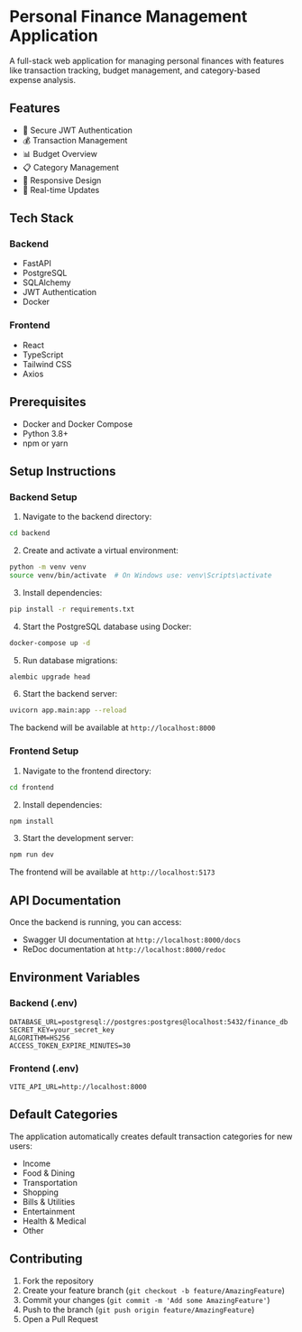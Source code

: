 # Personal Finance Management Application

A full-stack web application for managing personal finances with features like transaction tracking, budget management, and category-based expense analysis.

## Features

- 🔐 Secure JWT Authentication
- 💰 Transaction Management
- 📊 Budget Overview
- 📋 Category Management
- 📱 Responsive Design
- 🔄 Real-time Updates

## Tech Stack

### Backend
- FastAPI
- PostgreSQL
- SQLAlchemy
- JWT Authentication
- Docker

### Frontend
- React
- TypeScript
- Tailwind CSS
- Axios

## Prerequisites

- Docker and Docker Compose
- Python 3.8+
- npm or yarn

## Setup Instructions

### Backend Setup

1. Navigate to the backend directory:
```bash
cd backend
```

2. Create and activate a virtual environment:
```bash
python -m venv venv
source venv/bin/activate  # On Windows use: venv\Scripts\activate
```

3. Install dependencies:
```bash
pip install -r requirements.txt
```

4. Start the PostgreSQL database using Docker:
```bash
docker-compose up -d
```

5. Run database migrations:
```bash
alembic upgrade head
```

6. Start the backend server:
```bash
uvicorn app.main:app --reload
```

The backend will be available at `http://localhost:8000`

### Frontend Setup

1. Navigate to the frontend directory:
```bash
cd frontend
```

2. Install dependencies:
```bash
npm install
```

3. Start the development server:
```bash
npm run dev
```

The frontend will be available at `http://localhost:5173`

## API Documentation

Once the backend is running, you can access:
- Swagger UI documentation at `http://localhost:8000/docs`
- ReDoc documentation at `http://localhost:8000/redoc`

## Environment Variables

### Backend (.env)
```
DATABASE_URL=postgresql://postgres:postgres@localhost:5432/finance_db
SECRET_KEY=your_secret_key
ALGORITHM=HS256
ACCESS_TOKEN_EXPIRE_MINUTES=30
```

### Frontend (.env)
```
VITE_API_URL=http://localhost:8000
```

## Default Categories

The application automatically creates default transaction categories for new users:
- Income
- Food & Dining
- Transportation
- Shopping
- Bills & Utilities
- Entertainment
- Health & Medical
- Other

## Contributing

1. Fork the repository
2. Create your feature branch (`git checkout -b feature/AmazingFeature`)
3. Commit your changes (`git commit -m 'Add some AmazingFeature'`)
4. Push to the branch (`git push origin feature/AmazingFeature`)
5. Open a Pull Request
